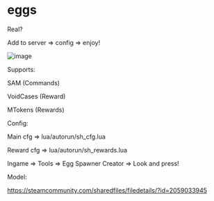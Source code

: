 # eggs
Real?

Add to server => config => enjoy!

![image](https://user-images.githubusercontent.com/86335834/220784884-429e09c0-8475-4982-9593-0967014e1b2e.png)


Supports:

SAM (Commands)

VoidCases (Reward)

MTokens (Rewards)

Config:

  Main cfg =>   lua/autorun/sh_cfg.lua
  
  Reward cfg => lua/autorun/sh_rewards.lua

  Ingame => Tools => Egg Spawner Creator => Look and press!
  


Model:

https://steamcommunity.com/sharedfiles/filedetails/?id=2059033945
